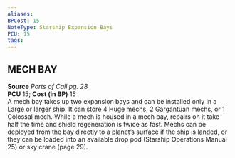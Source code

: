 ```yaml
---
aliases: 
BPCost: 15
NoteType: Starship Expansion Bays
PCU: 15
tags: 
---
```


## MECH BAY

**Source** _Ports of Call pg. 28_  
**PCU** 15; **Cost (in BP)** 15  
A mech bay takes up two expansion bays and can be installed only in a Large or larger ship. It can store 4 Huge mechs, 2 Gargantuan mechs, or 1 Colossal mech. While a mech is housed in a mech bay, repairs on it take half the time and shield regeneration is twice as fast. Mechs can be deployed from the bay directly to a planet’s surface if the ship is landed, or they can be loaded into an available drop pod (Starship Operations Manual 25) or sky crane (page 29).
